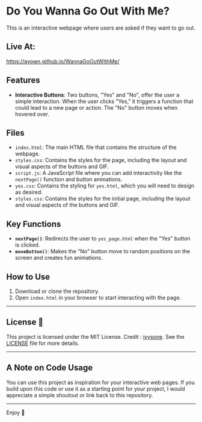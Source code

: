 # Do You Wanna Go Out With Me?

This is an interactive webpage where users are asked if they want to go out.


## Live At: 
https://ayown.github.io/WannaGoOutWithMe/

## Features

- **Interactive Buttons**: Two buttons, "Yes" and "No", offer the user a simple interaction. When the user clicks "Yes," it triggers a function that could lead to a new page or action. The "No" button moves when hovered over.

## Files

- `index.html`: The main HTML file that contains the structure of the webpage.
- `styles.css`: Contains the styles for the page, including the layout and visual aspects of the buttons and GIF.
- `script.js`: A JavaScript file where you can add interactivity like the `nextPage()` function and button animations.
- `yes.css`: Contains the styling for `yes.html`, which you will need to design as desired.
- `styles.css`: Contains the styles for the initial page, including the layout and visual aspects of the buttons and GIF.


## Key Functions

- **`nextPage()`**: Redirects the user to `yes_page.html` when the "Yes" button is clicked.
- **`moveButton()`**: Makes the "No" button move to random positions on the screen and creates fun animations.

## How to Use

1. Download or clone the repository.
2. Open `index.html` in your browser to start interacting with the page.

---

## License 📄

This project is licensed under the MIT License. Credit : [ivysone](https://github.com/ivysone). See the [LICENSE](LICENSE) file for more details.

---

## A Note on Code Usage

You can use this project as inspiration for your interactive web pages. If you build upon this code or use it as a starting point for your project, I would appreciate a simple shoutout or link back to this repository.

---

Enjoy 💖
